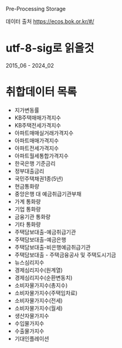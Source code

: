 Pre-Processing Storage

데이터 출처
https://ecos.bok.or.kr/#/

# utf-8-sig로 읽을것

2015_06 - 2024_02
# 취합데이터 목록
- 지가변동률	
- KB주택매매가격지수	
- KB주택전세가격지수	
- 아파트매매실거래가격지수	
- 아파트매매가격지수	
- 아파트전세가격지수	
- 아파트월세통합가격지수	
- 한국은행 기준금리	
- 정부대출금리	
- 국민주택채권1종(5년)
- 현금통화량	
- 중앙은행 대 예금취급기관부채	
- 가계 통화량	
- 기업 통화량	
- 금융기관 통화량	
- 기타 통화량	  
- 주택담보대출-예금취급기관	    
- 주택담보대출-예금은행	    
- 주택담보대출-비은행예금취급기관	
- 주택담보대출 - 주택금융공사 및 주택도시기금	
- 뉴스심리지수	
- 경제심리지수(원계열)	
- 경제심리지수(순환변동치)	
- 소비자물가지수(총지수)	
- 소비자물가지수(주택임차료)	
- 소비자물가지수(전세)	
- 소비자물가지수(월세)	
- 생산자물가지수	
- 수입물가지수	
- 수출물가지수	
- 기대인플레이션
